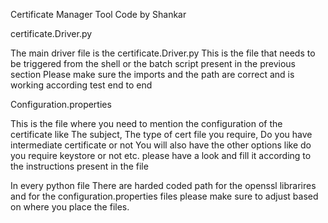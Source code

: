 Certificate Manager Tool
Code by Shankar

certificate.Driver.py

The main driver file is the certificate.Driver.py
This is the file that needs to be triggered from the shell or the batch script present in the previous section
Please make sure the imports and the path are correct and is working according test end to end

Configuration.properties

This is the file where you need to mention the configuration of the certificate like
The subject, The type of cert file you require, Do you have intermediate certificate or not
You will also have the other options like do you require keystore or not etc. please have a look and fill it according to the instructions
present in the file

In every python file
There are harded coded path for the openssl librarires and for the configuration.properties files please make sure to adjust based on where you place
the files.
